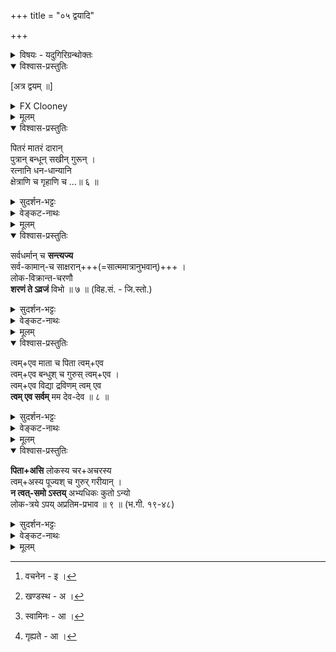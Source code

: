 +++
title = "०५ द्वयादि"

+++

<details><summary>विषयः - यदुगिरिग्रन्थोक्तः</summary>

द्वयमन्त्रेण भगवच्छरणागतिः भगवत्प्राप्तिविरोधिदूरीकरणम्, भगवत्प्रसादनं च
</details>

<details open><summary>विश्वास-प्रस्तुतिः</summary>

[अत्र द्वयम् ॥]
</details>

<details><summary>FX Clooney</summary>

Here the dvayam, 

(That is, here one recites the dvaya-mantra, the quintessential mantra of surrender or taking refuge.)
</details>


<details><summary>मूलम्</summary>

[अत्र द्वयम् ॥]
</details>


<details open><summary>विश्वास-प्रस्तुतिः</summary>

पितरं मातरं दारान्  
पुत्रान् बन्धून् सखीन् गुरून् ।  
रत्नानि धन-धान्यानि  
क्षेत्राणि च गृहाणि च …॥ ६ ॥  
</details>

<details><summary>सुदर्शन-भट्टः</summary>

अथ अनन्यशरणः शरणमहं प्रपद्ये इति  
शब्दानाम् अर्थं विवृणोति  
पौराणिक वचनमुखेन[^1_pg50]  
**पितरम्** इत्य्-आदिना ।  
**गुरु**-पर्यन्तानां साधनत्वम् उत्कटम् +++(लोके)+++।  
**दाराश्** च दृष्ट-साधनम् ।  
**रत्नादीनाम्** उपेयत्वम् उत्कटम् +++(लोके)+++।

[^1_pg50]: वचनेन - इ ।
</details>

<details><summary>वेङ्कट-नाथः</summary>

पितरम् इत्य्-आदिकन्तु  
स्ववाक्यवन् निबन्धन-संवाद-मुखेन  
अनन्य-शरणत्वादिकं विशदी-कृत्य  
वक्ष्यमाण-फल-प्रार्थना-प्रस्तावनात्मकम् इति  
द्वयार्थस्य समुदितोक्तिः । 

तथा ह्य् अत्र सोपाधिक-भोग्य--तद्-उपाय-त्यागं  
निरुपाधिक-भोग्य-तद्-उपाय-विशेष-परिग्रहं च स्पष्टयित्वा  
'प्रसादय' इत्य्-आदिना 'सोढुम्' इत्यन्तेन उत्तरखण्डस्य[^2_pg50]  
दोष-निवृत्ति-प्रार्थना सङ्गृह्यते । 

पित्रादीनां त्यागोक्त्या  
भृत्यादि-चेतनान्तर-त्यागः कैमुत्य-सिद्धः ।  
**बन्धु**-शब्दः इह सम्बन्ध्यादि-परः ।  
**रत्नानि** इत्य्-आदिकम् उत्कट-भोग्यत्व-भोग-साधनत्वानाम्  
अचेतनान्तराणाम् उपलक्षणम् ।  
**च**-कारेण वा अनुक्त-समुच्चयः ।  

> प्रियेषु हितेषु च मोक्ष-तद्-उपाय+अनुपयुक्तेषु  
कुत्रचित् सङ्गोऽपि न युक्त  

इति ज्ञापनाय  
पितरम् इत्य्-आदि-विविधोक्तिः । 

</details>


<details><summary>मूलम्</summary>

"पितरं मातरं दारान् पुत्रान् बन्धून् सखीन् गुरून् । रत्नानि धनधान्यानि क्षेत्राणि च गृहाणि च ।
</details>

<details open><summary>विश्वास-प्रस्तुतिः</summary>

सर्वधर्मान् च **सन्त्यज्य**  
सर्व-कामान्-च साक्षरान्+++(=सात्ममात्रानुभवान्)+++ ।  
लोक-विक्रान्त-चरणौ  
**शरणं ते ऽव्रजं** विभो ॥ ७ ॥  (विह.सं. - जि.स्तो.)
</details>

<details><summary>सुदर्शन-भट्टः</summary>
आमुष्मिकं साधनं साध्यञ्चाह सर्व इति । **अक्षर**-शब्देन केवलात्मनि पर्यवसानम् । **लोकविक्रान्तविभु**-शब्दौ सौलभ्यपरत्वपरौ । **शरण**-शब्दं विवृणोति त्वमेव इति ।
</details>

<details><summary>वेङ्कट-नाथः</summary>

एवं लोक-सिद्ध-प्रिय-हितान्य् _उदाहृत्य_  
**सर्वधर्मान्** इत्य्-आदिना शास्त्र-वेद्यानि साधनानि साध्यानि च आह ।  
तत्र **सर्व-धर्म**-शब्दः सिद्ध-साध्य-रूप--स-परिकर-धर्मकार्त्स्न्य-परः ।  
**सर्व-कामान्** इति हिरण्य-गर्भादि-पद-पर्यन्त-काम्य-विषयः ।  
**अक्षर**-शब्द इह आत्म-मात्रानुभव-गोचरः ।  

**धर्माणां कामानां** च उपयोगित्वेन वा पित्राद्य्-उदाहरणम् ।  
तच्च यथा-सम्भवं द्रष्टव्यम् ।  
**पित्रादीनां त्यागश्** चात्र  
काम्य-धर्मोपयोगितया, अर्थ-कामोपयोगितया च अनुपादानम् ।  
अत एव 

> 'मातृदेवो भव, पितृदेवो भव, आचार्यदेवो भव', (तै. उ. शि. ११) 

> 'वृद्धौ च मातापितरौ' (रा. अयो. ६३-३२) 

इत्य्-आद्य्-उक्त-भगवद्-आज्ञानुपालनं न विरुध्यते।

[^2_pg50]: खण्डस्थ - अ ।

**सर्वधर्म**-शब्देन  
मोक्ष-साधन-भूतोपासन-वर्ग-सङ्ग्रहेऽपि तन्-निवृत्तौ  
'विहितत्त्वाच् चाश्रम-कर्मापि' (ब्र.सू.३-४-३२) इति न्यायेन  
वर्णाश्रम-धर्माणाम् अनिवृत्तिः । +++(5)+++

तद् इह त्रैवर्गिक-धर्मेषु प्रयोजनान्तरेषु  
मोक्षोपायान्तरेषु च  
साधारणं नैराश्यं **त्यागः** ।  

तत्र पुरुषार्थान्तरेष्व् अल्पास्थिरत्वादि-दोष-दर्शनान् नैराश्यम्,  
तत एव तद्-उपायेष्व् अपि।   
मुक्ति-साधनेष्व् अन्येषु  
स्वावस्था-दर्शनेन दुष्करत्वादिना नैराश्यम् इति विशेषः ।  

**सन्त्यज्य** सम्यक् त्यक्त्वा,  
सवासनं परित्यज्य इत्यर्थः ।+++(5)+++ 

यद् वा पञ्चाङ्ग-संयुक्तायाः प्रपत्तेर्  
अङ्गत्वेनाङ्गित्वेन वा +अनुपादानम्  
इह **धर्माणां त्यागः** ।  
सोऽयं प्रपत्त्य्-उपकारकत्व-बुद्धि-विरहः  
सम्प्रतिपन्नेषु पुरुषार्थान्तर-तद्-उपायेषु  
मुक्त्य्-उपायान्तरेषु,  
नित्य-नैमित्तिकेषु च समान इति **सहोक्तिः** । 

**लोक-विक्रान्त-चरणौ** इति  
चरणे लोक-विक्रान्तत्व-वचनम्  
अनाश्रितानाम् अप्य् आत्म-प्रकाशनेन सौलभ्यादि-व्यञ्जकम् ।  

**लोक-विक्रान्त** इति व्यस्तं वा,  
तदा तु लोकेषु विक्रान्तः अधिष्ठातेत्यर्थः ।  

**ते** स्वतन्त्र-स्वामिनः[^1_pg51],  
परम-प्राप्यस्य च । 

**विभु**-शब्देन फलप्रदानौपयिक-पौष्कल्यं व्यज्यते ।  
यद्वा **विभु**-शब्देन परत्वम्,  
**ते** इत्यनेन सौलभ्यञ्च सङ्गृह्यते[^2_pg51] । 

**अव्रजं** - व्रजामीत्यर्थः ।  
अनद्यतनत्वम् अत्राविवक्षितम् ।  
भूतत्वेन निर्देशस् तु कर्तव्य-शेष-नैरपेक्ष्य-व्यञ्जन-परः ।+++(5)+++  

त्याज्यानां त्यागस्य पूर्वम् अस्पष्टत्वाद् इह तत्-प्रपञ्चने तात्पर्यम् ।  
[^1_pg51]: स्वामिनः - आ ।


[^2_pg51]: गृह्यते - आ ।
</details>


<details><summary>मूलम्</summary>

सर्वधर्मांश्च संत्यज्य सर्वकामांश्च साक्षरान् ।  
लोकविक्रान्तचरणौ शरणं तेऽव्रजं विभो! ॥
</details>


<details open><summary>विश्वास-प्रस्तुतिः</summary>

त्वम्+एव माता च पिता त्वम्+एव  
त्वम्+एव बन्धुश् च गुरुस् त्वम्+एव ।  
त्वम्+एव विद्या द्रविणम् त्वम् एव  
**त्वम् एव सर्वम्** मम देव-देव ॥ ८ ॥  
</details>

<details><summary>सुदर्शन-भट्टः</summary>

पित्रादि-कार्य-रक्षणस्य  
अस्मिन्न् एव पुष्कलत्वाद्  
अयम् एव बन्धुः,  
न तु पित्रादय इत्यभिप्रायेण **त्वमेव** इत्यावृत्तिः ।
</details>

<details><summary>वेङ्कट-नाथः</summary>

उपायत्त्वम् उपेयत्वञ्च  
'माता पिता भ्राता' (सु.उ.६) इत्य्-आदि-श्रुति-सिद्ध--सर्व-विध-बान्धवस्य  
नारायणस्यैवेत्य् अभिप्रायेण  
"त्यक्तं सर्वं,  
त्वम् एवे"त्य् आह - **त्वम् एव** इति ।  
त्वत्-पाद इत्य्-अत्र **त्वच्**-छब्दाभिप्रेतं  
च +अनेन विशदीकृतम् ।  
सर्वेषां जन्तूनां  
सर्वेषु जन्मसु  
सर्वविधोपकारकत्वं  
त्वयि समुचितम् इत्य् अभिप्रायेण  
प्रत्येकं **त्वमेव** इति साधारणावृत्तिः ।

मातापित्रादयो हि तत्-प्रयुक्तास् तत्-सहकृताश् च  
तद्-अभिमत-यत्-किञ्चित्-करणेनोपकुर्युः,  
अयं च अनन्य-प्रयोज्यो निरपेक्षश् च  
स्वेच्छयैव सर्व-प्रकारेणोपकरोति ।+++(5)+++

**माता** - प्रलयदशायाम् उदरे स्थापयित्वा प्रसवनात् ।  
प्रिय-प्रवर्तकत्वादिभिश् च **पिता**,  
'अहं बीज-प्रदः पिता' (भ.गी. १४-४)  
इति ह्याह ।

हित-प्रवर्तकञ् च **बन्धुः** -  
सम्बन्धान्तरेणाप्य् अहित-निवर्तनार्हः ।

**गुरुः** - 'गु-शब्दः' इत्य्-आद्य्-उक्तान्ध-कार-निरोधित्वात्,  
तत्र च असौ गुरु-शरीरकः, आदि-गुरुश् च ।+++(4)+++

**विद्या** - उपाय-भूत-विद्या-प्रवर्तकत्वात्,  
तत्-फल-प्रदत्वाच् च,  
अकिञ्चनानाम् उपासन-रूप-विद्यायाः स्थाने निवेशाद् वा ।

**द्रविणम्** -

> 'अमृतं साधनं साध्यं  
यं पश्यन्ति मनीषिणः'  
(पाञ्चरात्रम्)

इत्युक्तात् साधनत्वात्, साध्यत्वाच् च।

**त्वम् एव सर्वम्** इति +उक्तानुक्त-सर्व-कार्त्स्न्य-परम् ।

**मम** - तत्त्व-विदो ऽकिञ्चनस्य  
त्यक्तान्य-साध्य-साधनस्य  
त्वयि न्यस्तभरस्य च ।

**देवदेव** इति सर्वप्रकारोत्कर्षपरम् ।
</details>


<details><summary>मूलम्</summary>

त्वमेव माता च पिता त्वमेव त्वमेव बन्धुश्च गुरुस्त्वमेव । त्वमेव विद्या द्रविणं त्वमेव त्वमेव सर्वं मम देवदेव ॥
</details>

<details open><summary>विश्वास-प्रस्तुतिः</summary>

**पिता+असि** लोकस्य चर+अचरस्य  
त्वम्+अस्य पूज्यश् च गुरुर् गरीयान् ।  
**न त्वत्-समो ऽस्तय्** अभ्यधिकः कुतो ऽन्यो  
लोक-त्रये ऽपय् अप्रतिम-प्रभाव ॥ ९ ॥ (भ.गी. १९-४८)  
</details>

<details><summary>सुदर्शन-भट्टः</summary>

न परं मम सर्वलोकस्य चेत्याह -  
**पितासि** इति  
रक्षकत्वे समाभ्यधिक-राहित्यम् उक्तम्,  
सौलभ्ये वा ।  
अप्रतिमप्रभाव इति - परत्वस्योक्तिः ।

</details>

<details><summary>वेङ्कट-नाथः</summary>

एवं स्वविषये ऽनुसंहितस्य सर्व-विध-बन्धुत्वस्य  
सर्व-विषयत्वेन निरुपाधिकत्वं सूचयति -  
**पिताऽसि** इति ।

**लोकस्य** - हिरण्य-गर्भादि-जन्तु-जातस्य ।  
**पूज्यश्च** - पितृत्व-गुरुत्वादिभिः सर्व-कर्माराध्यत्व-श्रुतेश् च समाराध्यः ।  
'गरीयान् ब्रह्मदः पिता', इत्य्-उक्तम् आह **गरीयान्** इति ।  
'गरीयान् पूज्यतमः' इति तु भाष्योक्तम् (भ.गी.भा.११-४३)। 

**लोकत्रये** - बद्ध-मुक्त-नित्य-रूप-चेतन-वर्ग-त्रये ।  
यद्वा, **लोकत्रय**-शब्देन सर्व-लोक-वर्तिनां लक्षणा ।  
प्रभावतो ऽप्रतिमत्वस्य कण्ठोक्तत्वात्  
**न त्वत्समोऽस्ति** इत्य्-आदिकम् इह कारुण्यादिषु योजितम् ।
</details>

<details><summary>मूलम्</summary>

पिताऽसि लोकस्य चराचरस्य त्वमस्य पूज्यश्च गुरुर्गरीयान् । न त्वत्समोऽस्त्यभ्यधिकः कुतोऽन्यो लोकत्रयेऽप्यप्रतिमप्रभाव ॥
</details>

